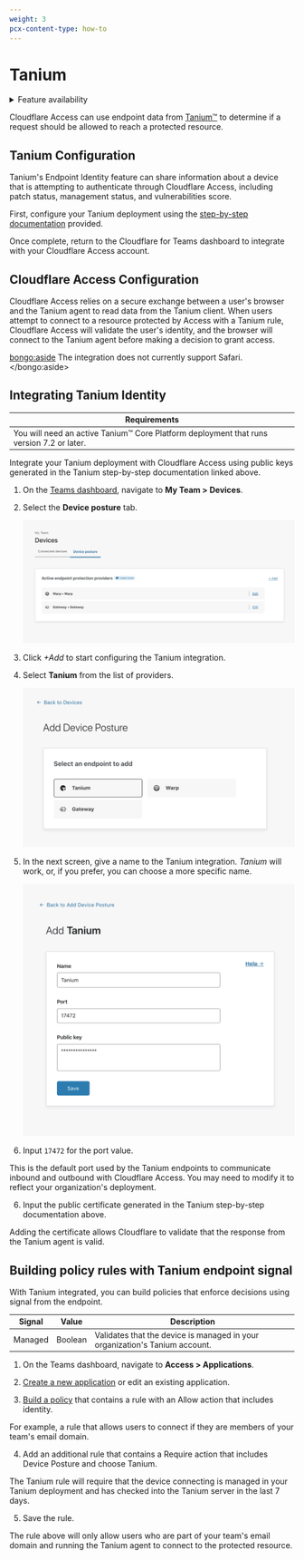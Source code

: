 ```yaml
---
weight: 3
pcx-content-type: how-to
---
```


# Tanium

<details>
<summary>Feature availability</summary>
<div>

| Operating Systems          | [WARP mode required](/connections/connect-devices/warp#warp-client-modes) | [Teams plans](https://www.cloudflare.com/teams-pricing/) |
| -------------------------- | ------------------------------------------------------------------------- | -------------------------------------------------------- |
| Any OS supported by Tanium | WARP with Gateway                                                         | All plans                                                |

</div>
</details>

Cloudflare Access can use endpoint data from [Tanium™](https://www.tanium.com/) to determine if a request should be allowed to reach a protected resource.

## Tanium Configuration

Tanium's Endpoint Identity feature can share information about a device that is attempting to authenticate through Cloudflare Access, including patch status, management status, and vulnerabilities score.

First, configure your Tanium deployment using the [step-by-step documentation](https://docs.tanium.com/endpoint_identity/endpoint_identity/userguide.html) provided.

Once complete, return to the Cloudflare for Teams dashboard to integrate with your Cloudflare Access account.

## Cloudflare Access Configuration

Cloudflare Access relies on a secure exchange between a user's browser and the Tanium agent to read data from the Tanium client. When users attempt to connect to a resource protected by Access with a Tanium rule, Cloudflare Access will validate the user's identity, and the browser will connect to the Tanium agent before making a decision to grant access.

<bongo:aside>
The integration does not currently support Safari.
</bongo:aside>

## Integrating Tanium Identity

<TableWrap>

| Requirements                                                                             |
| ---------------------------------------------------------------------------------------- |
| You will need an active Tanium™ Core Platform deployment that runs version 7.2 or later. |

</TableWrap>

Integrate your Tanium deployment with Cloudflare Access using public keys generated in the Tanium step-by-step documentation linked above.

1. On the [Teams dashboard](https://dash.teams.cloudflare.com), navigate to **My Team > Devices**.

2. Select the **Device posture** tab.

   ![Configuring Zero Trust Policy](../../static/documentation/identity/devices/add-device-posture.png)

3. Click _+Add_ to start configuring the Tanium integration.

4. Select **Tanium** from the list of providers.

   ![Configuring Zero Trust Policy](../../static/documentation/identity/devices/add-posture-tanium.png)

5. In the next screen, give a name to the Tanium integration. _Tanium_ will work, or, if you prefer, you can choose a more specific name.

   ![Configuring Zero Trust Policy](../../static/documentation/identity/devices/tanium-setup.png)

6. Input `17472` for the port value.

This is the default port used by the Tanium endpoints to communicate inbound and outbound with Cloudflare Access. You may need to modify it to reflect your organization's deployment.

6. Input the public certificate generated in the Tanium step-by-step documentation above.

Adding the certificate allows Cloudflare to validate that the response from the Tanium agent is valid.

## Building policy rules with Tanium endpoint signal

With Tanium integrated, you can build policies that enforce decisions using signal from the endpoint.

| Signal  | Value   | Description                                                                 |
| ------- | ------- | --------------------------------------------------------------------------- |
| Managed | Boolean | Validates that the device is managed in your organization's Tanium account. |

1. On the Teams dashboard, navigate to **Access > Applications**.

2. [Create a new application](/applications/) or edit an existing application.

3. [Build a policy](/policies/zero-trust/policy-management) that contains a rule with an Allow action that includes identity.

For example, a rule that allows users to connect if they are members of your team's email domain.

4. Add an additional rule that contains a Require action that includes Device Posture and choose Tanium.

The Tanium rule will require that the device connecting is managed in your Tanium deployment and has checked into the Tanium server in the last 7 days.

5. Save the rule.

The rule above will only allow users who are part of your team's email domain and running the Tanium agent to connect to the protected resource.
